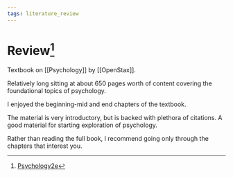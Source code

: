 ```yaml
---
tags: literature_review
---
```


# Review[^1]

Textbook on [[Psychology]] by [[OpenStax]].

Relatively long sitting at about 650 pages worth of content covering the foundational topics of psychology.

I enjoyed the beginning-mid and end chapters of the textbook.

The material is very introductory, but is backed with plethora of citations. A good material for starting exploration of psychology.

Rather than reading the full book, I recommend going only through the chapters that interest you.

[^1]: [Psychology2e](zotero://open-pdf/library/items/SSTBV7L5?page=1)